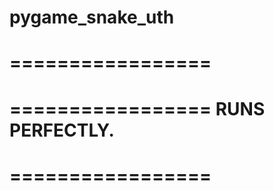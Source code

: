 # pygame_snake_uth
=================
=================
=================
RUNS PERFECTLY.
=================
=================
=================

